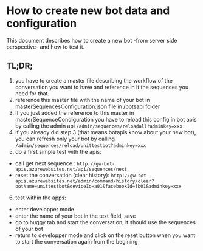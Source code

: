 How to create new bot data and configuration
============================================


This document describes how to create a new bot -from server side perspective- and how to test it.

TL;DR;
------

1. you have to create a master file describing the workflow of the conversation you want to have and reference in it the sequences you need for that.
2. reference this master file with the name of your bot in [masterSequencesConfiguration.json](https://github.com/GhostWording/gw-config-apis/blob/master/data/bot/apps/botapis/masterSequencesConfiguration.json) file in /botsapi folder
3. if you just added the reference to this master in masterSequenceCondiguration you have to reload this config in bot apis by calling the admin api `/admin/sequences/reloadall?adminkey=xxx`
4. if you already did step 3 (that means botapis know about your new bot), you can refresh only your bot by calling `/admin/sequences/reload/unittestbot?adminkey=xxx`
5. do a first simple test with the apis: 
  * call get next sequence : `http://gw-bot-apis.azurewebsites.net/api/sequences/next`
  * reset the conversation (clear history): `http://gw-bot-apis.azurewebsites.net/admin/command/history/clear?botName=unittestbot&deviceId=a01&facebookId=fb01&adminkey=xxx`
6. test within the apps:
  * enter developper mode
  * enter the name of your bot in the text field, save
  * go to huggy tab and start the conversation, it should use the sequences of your bot
  * return to developper mode and click on the reset button when you want to start the conversation again from the begining
  
  
  
